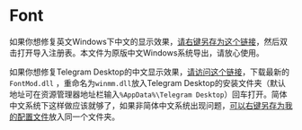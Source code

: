 # Font

如果你想修复英文Windows下中文的显示效果，[请右键另存为这个链接](https://iamCristYe.GitHub.io/Font/FontLink.reg)，然后双击打开导入注册表。本文件为原版中文Windows系统导出，请放心使用。

如果你想修复Telegram Desktop的中文显示效果，[请访问这个链接](https://github.com/ysc3839/FontMod/releases)，下载最新的```FontMod.dll```
，重命名为```winmm.dll```放入Telegram Desktop的安装文件夹（默认地址可在资源管理器地址栏输入```%AppData%\Telegram Desktop```）回车打开。简体中文系统下这样做应该就够了，如果非简体中文系统出现问题，[可以右键另存为我的配置文件](https://iamCristYe.GitHub.io/Font/FontMod.yaml)放入同一个文件夹。
